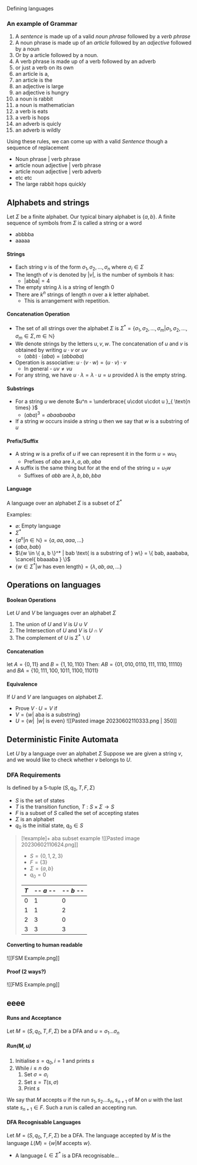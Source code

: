 Defining languages

### An example of Grammar
1. A *sentence* is made up of a valid *noun phrase* followed by a *verb phrase*
2. A noun phrase is made up of an *article* followed by an *adjective* followed by a noun
3. Or by a article followed by a noun.
4. A verb phrase is made up of a verb followed by an adverb
5. or just a verb on its own
6. an article is a, 
7. an article is the
8. an adjective is large
9. an adjective is hungry
10. a noun is rabbit
11. a noun is mathematician
12. a verb is eats
13. a verb is hops
14. an adverb is quicly
15. an adverb is wildly

Using these rules, we can come up with a valid *Sentence* though a sequence of replacement
- Noun phrase | verb phrase
- article noun adjective | verb phrase
- article noun adjective | verb adverb
- etc etc
- The large rabbit hops quickly



## Alphabets and strings
Let $\Sigma$ be a finite alphabet. Our typical binary alphabet is $\{ a, b \}$. A finite sequence of symbols from $\Sigma$ is called a string or a word

- abbbba
- aaaaa

#### Strings
- Each string $v$ is of the form $\sigma_{1}, \sigma_{2}, \dots, \sigma_{n}$ where $\sigma_{i} \in \Sigma$
- The length of $v$ is denoted by $|v|$, is the number of symbols it has:
	- $|\text{abba}| = 4$
- The empty string $\lambda$ is a string of length 0 
- There are $k^n$ strings of length $n$ over a $k$ letter alphabet. 
	- This is arrangement with repetition. 

#### Concatenation Operation
- The set of all strings over the alphabet $\Sigma$ is $\Sigma^* = \{ \sigma_{1}, \sigma_{2}, \dots,  \sigma_{m} | \sigma_{1}, \sigma_{2}, \dots, \sigma_{m} \in \Sigma, m \in \mathbb{N} \}$
- We denote strings by the letters $u, v, w$. The concatenation of $u$ and $v$ is obtained by writing $u \cdot v$ or $uv$
	- $(abb) \cdot (aba) = (abbaba)$
- Operation is associative: $u \cdot(v\cdot w) = (u\cdot v)\cdot v$
	-  In general - $uv \neq vu$
- For any string, we have $u\cdot \lambda = \lambda \cdot u = u$ provided $\lambda$ is the empty string.

#### Substrings
- For a string $u$ we denote $u^n = \underbrace{ u\cdot u\cdot u }_{ \text{n times} }$
	- $(aba)^3 = abaabaaba$
-  If a string $w$ occurs inside a string $u$ then we say that $w$ is a substring of $u$

#### Prefix/Suffix
- A string $w$ is a prefix of $u$ if we can represent it in the form $u = wu_1$
	- Prefixes of $aba$ are $\lambda, a, ab, aba$
- A suffix is the same thing but for at the end of the string $u = u_{1} w$
	- Suffixes of $abb$ are $\lambda, b, bb, bba$

#### Language
A language over an alphabet $\Sigma$ is a subset of $\Sigma^*$

Examples:
- $\varnothing$: Empty language
- $\Sigma^*$
- $\{ a^n | n\in \mathbb{N} \} = \{ a, aa, aaa, \dots \}$
- $\{ aba, bab \}$
- $\{w \in \{ a, b \}^* | bab \text{ is a substring of } w\} = \{ bab, aaababa, \cancel{ bbaaaba } \}$
- $\{ w\in \Sigma^* | w \text{ has even length} \} = \{ \lambda, ab, aa, \dots \}$

## Operations on languages
#### Boolean Operations
Let $U$ and $V$ be languages over an alphabet $\Sigma$
1. The union of $U$ and $V$ is $U \cup V$
2. The Intersection of $U$ and $V$ is $U \cap V$
3. The complement of $U$  is $\Sigma^* \backslash U$

#### Concatenation
let $A = \{ 0, 11 \}$ and $B = \{ 1, 10, 110 \}$
Then: $AB = \{ 01, 010, 0110, 111, 1110, 11110 \}$
and $BA = \{ 10, 111, 100, 1011, 1100, 11011 \}$

#### Equivalence
If $U$ and $V$ are languages on alphabet $\Sigma$. 
- Prove $V\cdot U = V$ if
- $V = \{ w | \text{ aba is a substring} \}$
- $U = \{ w |\,\,\,  |w| \text{ is even} \}$
![[Pasted image 20230602110333.png | 350]]

## Deterministic Finite Automata
Let $U$ by a language over an alphabet $\Sigma$ Suppose we are given a string $v$, and we would like to check whether $v$ belongs to $U$.

### DFA Requirements
Is defined by a 5-tuple $(S, q_{0}, T, F, \Sigma)$
- $S$ is the set of states
- $T$ is the transition function, $T: S \times \Sigma \to S$
- $F$ is a subset of $S$ called the set of accepting states
- $\Sigma$ is an alphabet
- $q_{0}$ is the initial state, $q_{0} \in S$


>[!example]+ 
>aba subset example
![[Pasted image 20230602110624.png]]
>- $S = \{ 0, 1, 2,3 \}$ 
>- $F = \{ 3 \}$ 
>- $\Sigma = \{ a, b \}$ 
>- $q_{0} = 0$ 
>
>|$T$ |  -- $a$ --  | -- $b$ -- |
>|--|-|-|
>|0|1|0|
>|1|1|2|
>|2|3|0|
>|3|3|3|


#### Converting to human readable
![[FSM Example.png]]


#### Proof (2 ways?)

![[FMS Example.png]]







## eeee
#### Runs and Acceptance
Let $M = (S, q_{0}, T, F, \Sigma)$ be a DFA and $u = \sigma_{1} \dots \sigma_{n}$

##### $Run(M, u)$
1. Initialise $s = q_{0}, i=1$ and prints $s$
2. While $i \leq n$ do
	1. Set $\sigma = \sigma_{i}$
	2. Set $s = T(s, \sigma)$
	3. Print $s$

We say that $M$ accepts $u$ if the run $s_{1}, s_{2}\dots s_{n}, s_{n+1}$ of $M$ on $u$ with the last state $s_{n+1} \in F$.
Such a run is called an accepting run. 


#### DFA Recognisable Languages
Let $M = (S, q_{0}, T, F, \Sigma)$ be a DFA. The language accepted by $M$ is the language  $L(M) = \{ w | M \text{ accepts } w \}$. 
- A language $L\in \Sigma^*$ is a DFA recognisable...

